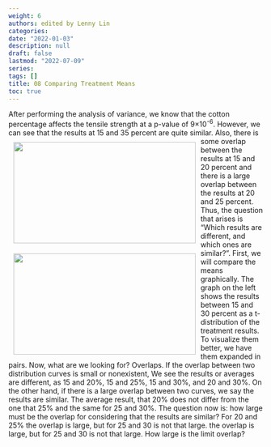 ```yaml
---
weight: 6
authors: edited by Lenny Lin
categories: 
date: "2022-01-03"
description: null
draft: false
lastmod: "2022-07-09"
series: 
tags: []
title: 08 Comparing Treatment Means
toc: true
---
```





<!--more-->

After performing the analysis of variance, we know that the cotton percentage affects the tensile strength at a p-value of 9×10<sup>-6</sup>. However, we can see that the results at 15 and 35 percent are quite similar. 
<img width ="360" height= "200" src = "/docs/images/Screenshot 2022-07-09 110942.png" style ="float: left" HSPACE="10" VSPACE="10"/>
<img width ="360" height= "200" src = "/docs/images/Screenshot 2022-07-09 111217.png" style ="float: left" HSPACE="10" VSPACE="10"/>
Also, there is some overlap between the results at 15 and 20 percent and there is a large overlap between the results at 20 and 25 percent. Thus, the question that arises is “Which results are different, and which ones are similar?”. First, we will compare the means graphically. The graph on the left shows the results between 15 and 30 percent as a t-distribution of the treatment results. To visualize them better, we have them expanded in pairs. Now, what are we looking for? Overlaps. If the overlap between two distribution curves is small or nonexistent, We see the results or averages are different, as 15 and 20%, 15 and 25%, 15 and 30%, and 20 and 30%. On the other hand, if there is a large overlap between two curves, we say the results are similar. The average result, that 20% does not differ from the one that 25% and the same for 25 and 30%. The question now is: how large must be the overlap for considering that the results are similar? For 20 and 25% the overlap is large, but for 25 and 30 is not that large. the overlap is large, but for 25 and 30 is not that large. How large is the limit overlap? 
